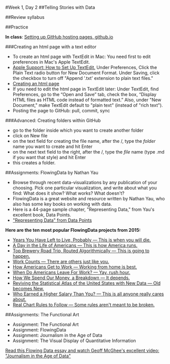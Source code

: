 #Week 1, Day 2
##Telling Stories with Data

##Review syllabus

##Practice

**In class**: [Setting up GitHub hosting pages, github.io](https://pages.github.com/)

###Creating an html page with a text editor

- To create an html page with TextEdit in Mac: You need first to edit preferences in Mac's Apple TextEdit.
- <a href="https://support.apple.com/kb/ta20406?locale=en_US">Apple Support: How to Set Up TextEdit.</a> Under Preferences, Click the Plain Text radio button for New Document Format. Under Saving, click the checkbox to turn off "Append '.txt' extension to plain text files."
- [Creating an html page](http://www.w3schools.com/html/html_intro.asp)
- If you need to edit the html page in TextEdit later: Under TextEdit, find Preferences, go to the “Open and Save” tab, check the box, “Display HTML files as HTML code instead of formatted text.” Also, under "New Document," make TextEdit default to "plain text" (instead of "rich text").
- Posting the page to GitHub: pull, commit, sync

###Advanced: Creating folders within GitHub

- go to the folder inside which you want to create another folder
- click on New file
- on the text field for creating the file name, after the /, type the *folder* name you want to create and hit Enter
- on the next text field to the right, after the /, type the *file* name (type .md if you want that style) and hit Enter
- this creates a folder.

##Assignments: FlowingData by Nathan Yau

- Browse through recent data-visualizations by any publication of your choosing. Pick one particular visualization, and write about what you find: What does it show? What works? What doesn't?
- FlowingData is a great website and resource written by Nathan Yau, who also has some key books on working with data.
- Here is a 44-page sample chapter, "Representing Data," from Yau's excellent book, Data Points.
- ["Representing Data" from Data Points](https://drive.google.com/open?id=0B0fVXql3uCOpcXdONzBsUE1qcmc)

<b>Here are the ten most popular FlowingData projects from 2015:</b>

- [Years You Have Left to Live, Probably — This is when you will die.](http://flowingdata.us2.list-manage.com/track/click?u=f538bce868aac1144d248c0bc&id=e5462d235c&e=e0ec3e51d7)
- [A Day in the Life of Americans — This is how America runs.](http://flowingdata.us2.list-manage1.com/track/click?u=f538bce868aac1144d248c0bc&id=f756dac65b&e=e0ec3e51d7)
- [Top Brewery Road Trip, Routed Algorithmically — This is going to happen.](http://flowingdata.us2.list-manage.com/track/click?u=f538bce868aac1144d248c0bc&id=52be71e088&e=e0ec3e51d7)
- [Work Counts — There are others just like you.](http://flowingdata.us2.list-manage.com/track/click?u=f538bce868aac1144d248c0bc&id=7653f2c8fd&e=e0ec3e51d7)
- [How Americans Get to Work — Working from home is best.](http://flowingdata.us2.list-manage.com/track/click?u=f538bce868aac1144d248c0bc&id=e5bf5965a0&e=e0ec3e51d7)
- [When Do Americans Leave For Work? — Yay, rush hour.](http://flowingdata.us2.list-manage.com/track/click?u=f538bce868aac1144d248c0bc&id=c2215b595a&e=e0ec3e51d7)
- [How We Spend Our Money, a Breakdown — It depends.](http://flowingdata.us2.list-manage2.com/track/click?u=f538bce868aac1144d248c0bc&id=8777632ac5&e=e0ec3e51d7)
- [Reviving the Statistical Atlas of the United States with New Data — Old becomes New.](http://flowingdata.us2.list-manage.com/track/click?u=f538bce868aac1144d248c0bc&id=2e04d4a6a7&e=e0ec3e51d7)
- [Who Earned a Higher Salary Than You? — This is all anyone really cares about.](http://flowingdata.us2.list-manage.com/track/click?u=f538bce868aac1144d248c0bc&id=b4d7b0c9de&e=e0ec3e51d7)
- [Real Chart Rules to Follow — Some rules aren't meant to be broken.](http://flowingdata.us2.list-manage.com/track/click?u=f538bce868aac1144d248c0bc&id=873be0439b&e=e0ec3e51d7)

##Assignments: The Functional Art

- Assignment: The Functional Art
- Assignment: FlowingData
- Assignment: Journalism in the Age of Data
- Assignment: The Visual Display of Quantitative Information

[Read this Flowing Data essay and watch Geoff McGhee's excellent video: "Journalism in the Age of Data"](http://flowingdata.com/2010/09/27/journalism-in-the-age-of-data/)


